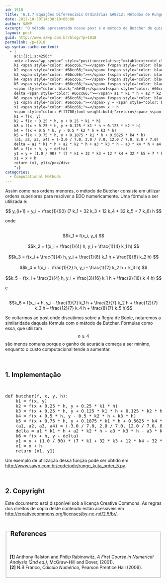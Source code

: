 ```yaml
---
id: 1918
title: '6.1.7 Equações Diferenciais Ordinárias &#8212; Métodos de Runge-Kuta &#8212; Método de Butcher (Quinta Ordem)'
date: 2012-10-30T14:38:10+00:00
author: SAWP
excerpt: "O método apresentado nesse post é o método de Butcher de quinta ordem, que consiste em um método de Runge-Kutta para aproximação da solução de y'(x) = f(x,y);  y(x0) = y0, onde f(x,y) é avaliado seis vezes por passo."
layout: post
guid: http://www.sawp.com.br/blog/?p=1918
permalink: /p=1918
wp-syntax-cache-content:
  - |
    a:1:{i:1;s:4256:"
    <div class="wp_syntax" style="position:relative;"><table><tr><td class="code"><pre class="python" style="font-family:monospace;"><span style="color: #ff7700;font-weight:bold;">def</span> butcher<span style="color: black;">&#40;</span>f<span style="color: #66cc66;">,</span> x<span style="color: #66cc66;">,</span> y<span style="color: #66cc66;">,</span> h<span style="color: black;">&#41;</span>:
    k1 <span style="color: #66cc66;">=</span> f<span style="color: black;">&#40;</span>x<span style="color: #66cc66;">,</span> y<span style="color: black;">&#41;</span>
    k2 <span style="color: #66cc66;">=</span> f<span style="color: black;">&#40;</span>x + <span style="color: #ff4500;">0.25</span> * h<span style="color: #66cc66;">,</span> y + <span style="color: #ff4500;">0.25</span> * k1 * h<span style="color: black;">&#41;</span>
    k3 <span style="color: #66cc66;">=</span> f<span style="color: black;">&#40;</span>x + <span style="color: #ff4500;">0.25</span> * h<span style="color: #66cc66;">,</span> y + <span style="color: #ff4500;">0.125</span> * k1 * h + <span style="color: #ff4500;">0.125</span> * k2 * h<span style="color: black;">&#41;</span>
    k4 <span style="color: #66cc66;">=</span> f<span style="color: black;">&#40;</span>x + <span style="color: #ff4500;">0.5</span> * h<span style="color: #66cc66;">,</span> y - <span style="color: #ff4500;">0.5</span> * k2 * h + k3 * h<span style="color: black;">&#41;</span>
    k5 <span style="color: #66cc66;">=</span> f<span style="color: black;">&#40;</span>x + <span style="color: #ff4500;">0.75</span> * h<span style="color: #66cc66;">,</span> y + <span style="color: #ff4500;">0.1875</span> * k1 * h + <span style="color: #ff4500;">0.5625</span> * k4 * h<span style="color: black;">&#41;</span>
    <span style="color: black;">&#40;</span>a1<span style="color: #66cc66;">,</span> a2<span style="color: #66cc66;">,</span> a3<span style="color: #66cc66;">,</span> a4<span style="color: black;">&#41;</span> <span style="color: #66cc66;">=</span> <span style="color: black;">&#40;</span>-<span style="color: #ff4500;">3.0</span> / <span style="color: #ff4500;">7.0</span><span style="color: #66cc66;">,</span> <span style="color: #ff4500;">2.0</span> / <span style="color: #ff4500;">7.0</span><span style="color: #66cc66;">,</span> <span style="color: #ff4500;">12.0</span> / <span style="color: #ff4500;">7.0</span><span style="color: #66cc66;">,</span> <span style="color: #ff4500;">8.0</span> / <span style="color: #ff4500;">7.0</span><span style="color: black;">&#41;</span>
    delta <span style="color: #66cc66;">=</span> a1 * k1 * h + a2 * k2 * h + a3 * k3 * h - a3 * k4 * h + a4 * k5 * h
    k6 <span style="color: #66cc66;">=</span> f<span style="color: black;">&#40;</span>x + h<span style="color: #66cc66;">,</span> y + delta<span style="color: black;">&#41;</span>
    y1 <span style="color: #66cc66;">=</span> y + <span style="color: black;">&#40;</span><span style="color: #ff4500;">1.0</span> / <span style="color: #ff4500;">90</span><span style="color: black;">&#41;</span> * <span style="color: black;">&#40;</span><span style="color: #ff4500;">7</span> * k1 + <span style="color: #ff4500;">32</span> * k3 + <span style="color: #ff4500;">12</span> * k4 + <span style="color: #ff4500;">32</span> * k5 + <span style="color: #ff4500;">7</span> * k6<span style="color: black;">&#41;</span> * h
    x1 <span style="color: #66cc66;">=</span> x + h
    <span style="color: #ff7700;font-weight:bold;">return</span> <span style="color: black;">&#40;</span>x1<span style="color: #66cc66;">,</span> y1<span style="color: black;">&#41;</span></pre></td></tr></table><p class="theCode" style="display:none;">def butcher(f, x, y, h):
    k1 = f(x, y)
    k2 = f(x + 0.25 * h, y + 0.25 * k1 * h)
    k3 = f(x + 0.25 * h, y + 0.125 * k1 * h + 0.125 * k2 * h)
    k4 = f(x + 0.5 * h, y - 0.5 * k2 * h + k3 * h)
    k5 = f(x + 0.75 * h, y + 0.1875 * k1 * h + 0.5625 * k4 * h)
    (a1, a2, a3, a4) = (-3.0 / 7.0, 2.0 / 7.0, 12.0 / 7.0, 8.0 / 7.0)
    delta = a1 * k1 * h + a2 * k2 * h + a3 * k3 * h - a3 * k4 * h + a4 * k5 * h
    k6 = f(x + h, y + delta)
    y1 = y + (1.0 / 90) * (7 * k1 + 32 * k3 + 12 * k4 + 32 * k5 + 7 * k6) * h
    x1 = x + h
    return (x1, y1)</p></div>
    ";}
categories:
  - Computational Methods
---
```

Assim como nas ordens menores, o método de Butcher consiste em utilizar ordens superiores para resolver a EDO numericamente. Uma fórmula a ser utilizada é:

<center>
  $$ y_{i+1} = y_i + \frac{1}{90} (7 k_1 + 32 k_3 + 12 k_4 + 32 k_5 + 7 k_6) h $$
</center>

onde
  


<center>
  <br /> $$k_1 = f(x_i, y_i) $$<br />
</center>

<center>
  <br /> $$k_2 = f(x_i + \frac{1}{4} h, y_i + \frac{1}{4} k_1 h) $$<br />
</center>

<center>
  <br /> $$k_3 = f(x_i + \frac{1}{4} h, y_i + \frac{1}{8} k_1 h + \frac{1}{8} k_2 h) $$<br />
</center>

<center>
  <br /> $$k_4 = f(x_i + \frac{1}{2} h, y_i &#8211; \frac{1}{2} k_2 h + k_3 h) $$<br />
</center>

<center>
  <br /> $$k_5 = f(x_i + \frac{3}{4} h, y_i + \frac{3}{16} k_1 h + \frac{9}{16} k_4 h) $$<br />
</center>


  
e

<center>
  <br /> $$k_6 = f(x_i + h, y_i &#8211; \frac{3}{7} k_1 h + \frac{2}{7} k_2 h + \frac{12}{7} k_3 h &#8211; \frac{12}{7} k_4 h + \frac{8}{7} k_5 h)$$<br />
</center>

Se voltarmos ao post onde discutimos sobre a Regra de Boole, notaremos a similaridade daquela fórmula com o método de Butcher. Fórmulas como essa, que utilizam $$n \ge 4$$ são menos comuns porque o ganho de acurácia começa a ser mínimo, enquanto o custo computacional tende a aumentar. 

&nbsp;

## 1. Implementação 

&nbsp;

<div>
  <pre lang="python">def butcher(f, x, y, h):
    k1 = f(x, y)
    k2 = f(x + 0.25 * h, y + 0.25 * k1 * h)
    k3 = f(x + 0.25 * h, y + 0.125 * k1 * h + 0.125 * k2 * h)
    k4 = f(x + 0.5 * h, y - 0.5 * k2 * h + k3 * h)
    k5 = f(x + 0.75 * h, y + 0.1875 * k1 * h + 0.5625 * k4 * h)
    (a1, a2, a3, a4) = (-3.0 / 7.0, 2.0 / 7.0, 12.0 / 7.0, 8.0 / 7.0)
    delta = a1 * k1 * h + a2 * k2 * h + a3 * k3 * h - a3 * k4 * h + a4 * k5 * h
    k6 = f(x + h, y + delta)
    y1 = y + (1.0 / 90) * (7 * k1 + 32 * k3 + 12 * k4 + 32 * k5 + 7 * k6) * h
    x1 = x + h
    return (x1, y1)</pre>
</div>

Um exemplo de utilização dessa função pode ser obtido em <a href="http://www.sawp.com.br/code/ode/runge_kuta_order_5.py" target="_blank">http://www.sawp.com.br/code/ode/runge_kuta_order_5.py</a>. 

&nbsp;

## 2. Copyright 

Este documento está disponível sob a licença Creative Commons. As regras dos direitos de cópia deste conteúdo estão acessíveis em <a href="http://creativecommons.org/licenses/by-nc-nd/2.5/br/" target="_blank">http://creativecommons.org/licenses/by-nc-nd/2.5/br/</a>. 



<fieldset>
  <legend> 
  
  <h2>
    References
  </h2></legend> 
  
  <p>
    <br /> <a name="bibitem1"><b>[1]</b> Anthony Ralston and Philip Rabinowitz,<cite> <em>A First Course in Numerical Analysis</em> (2nd ed.),</cite> McGraw-Hill and Dover, (2001).</a><br /> <a name="bibitem2"><b>[2]</b> N.B Franco,<cite> <em>Cálculo Numérico</em>,</cite> Pearson Prentice Hall (2006).</a>
  </p>
</fieldset>
